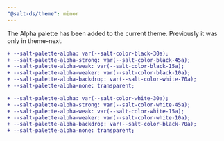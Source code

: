 ```yaml
---
"@salt-ds/theme": minor
---
```


The Alpha palette has been added to the current theme. Previously it was only in theme-next.

```diff
+ --salt-palette-alpha: var(--salt-color-black-30a);
+ --salt-palette-alpha-strong: var(--salt-color-black-45a);
+ --salt-palette-alpha-weak: var(--salt-color-black-15a);
+ --salt-palette-alpha-weaker: var(--salt-color-black-10a);
+ --salt-palette-alpha-backdrop: var(--salt-color-white-70a);
+ --salt-palette-alpha-none: transparent;
```

```diff
+ --salt-palette-alpha: var(--salt-color-white-30a);
+ --salt-palette-alpha-strong: var(--salt-color-white-45a);
+ --salt-palette-alpha-weak: var(--salt-color-white-15a);
+ --salt-palette-alpha-weaker: var(--salt-color-white-10a);
+ --salt-palette-alpha-backdrop: var(--salt-color-black-70a);
+ --salt-palette-alpha-none: transparent;
```
